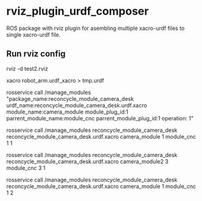 # rviz_plugin_urdf_composer
ROS package with rviz plugin for asembling multiple xacro-urdf files to single xacro-urdf file.

 ## Run rviz config
 
 rviz -d test2.rviz


xacro robot_arm.urdf_xacro > tmp.urdf


 rosservice call /manage_modules "package_name:reconcycle_module_camera_desk urdf_name:reconcycle_module_camera_desk.urdf.xacro module_name:camera_module module_plug_id:1 parrent_module_name:module_cnc parrent_module_plug_id:1 operation: 1"


 rosservice call /manage_modules reconcycle_module_camera_desk reconcycle_module_camera_desk.urdf.xacro camera_module 1 module_cnc 1 1

  rosservice call /manage_modules reconcycle_module_camera_desk reconcycle_module_camera_desk.urdf.xacro camera_module2 3 module_cnc 3 1

 rosservice call /manage_modules reconcycle_module_camera_desk reconcycle_module_camera_desk.urdf.xacro camera_module 1 module_cnc 1 2